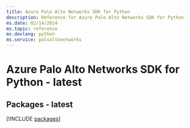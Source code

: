```yaml
---
title: Azure Palo Alto Networks SDK for Python
description: Reference for Azure Palo Alto Networks SDK for Python
ms.date: 02/14/2024
ms.topic: reference
ms.devlang: python
ms.service: paloaltonetworks
---
```

# Azure Palo Alto Networks SDK for Python - latest
## Packages - latest
[!INCLUDE [packages](palo-alto-networks-index.md)]